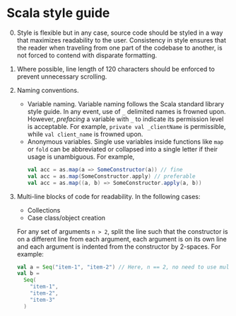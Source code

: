 # Scala style guide

0. Style is flexible but in any case, source code should be styled in a way that maximizes readability to the user.
Consistency in style ensures that the reader when traveling from one part of the codebase to another, 
is not forced to contend with disparate formatting. 

1. Where possible, line length of 120 characters should be enforced to prevent unnecessary scrolling.

2. Naming conventions. 
    * Variable naming. Variable naming follows the Scala standard library style guide. In any event, use of `_` 
    delimited names is frowned upon. However, _prefacing_ a variable with `_` to indicate its permission level is 
    acceptable. For example, `private val _clientName` is permissible, while `val client_name` is frowned upon.
    * Anonymous variables. Single use variables inside functions like `map` or `fold` can be abbreviated or 
    collapsed into a single letter if their usage is unambiguous. For example,
      ```scala
      val acc = as.map(a => SomeConstructor(a)) // fine
      val acc = as.map(SomeConstructor.apply) // preferable
      val acc = as.map((a, b) => SomeConstructor.apply(a, b))
      ```

3. Multi-line blocks of code for readability. In the following cases:
    * Collections
    * Case class/object creation
  
    For any set of arguments `n > 2`, split the line such that the constructor is on a different line from each argument,
    each argument is on its own line and each argument is indented from the constructor by 2-spaces. For example:
    ```scala
    val a = Seq("item-1", "item-2") // Here, n == 2, no need to use multiple lines.
    val b = 
      Seq(
        "item-1",
        "item-2",
        "item-3"
      )
    ```

